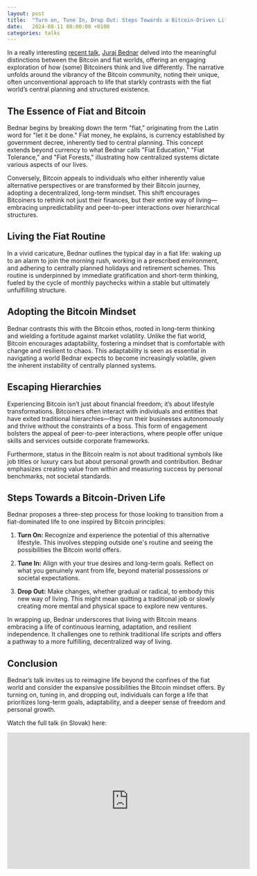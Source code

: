 ```yaml
---
layout: post
title:  "Turn on, Tune In, Drop Out: Steps Towards a Bitcoin-Driven Life"
date:   2024-08-11 08:00:00 +0100
categories: talks 
---
```


In a really interesting [recent talk](https://www.youtube.com/watch?v=4YsEU3goYvk), [Juraj Bednar](https://x.com/jurbed) delved into the meaningful distinctions between the Bitcoin and fiat worlds, offering an engaging exploration of how (some) Bitcoiners think and live differently. The narrative unfolds around the vibrancy of the Bitcoin community, noting their unique, often unconventional approach to life that starkly contrasts with the fiat world’s central planning and structured existence.

## The Essence of Fiat and Bitcoin

Bednar begins by breaking down the term "fiat," originating from the Latin word for "let it be done." Fiat money, he explains, is currency established by government decree, inherently tied to central planning. This concept extends beyond currency to what Bednar calls "Fiat Education," "Fiat Tolerance," and "Fiat Forests," illustrating how centralized systems dictate various aspects of our lives.

Conversely, Bitcoin appeals to individuals who either inherently value alternative perspectives or are transformed by their Bitcoin journey, adopting a decentralized, long-term mindset. This shift encourages Bitcoiners to rethink not just their finances, but their entire way of living—embracing unpredictability and peer-to-peer interactions over hierarchical structures.

## Living the Fiat Routine

In a vivid caricature, Bednar outlines the typical day in a fiat life: waking up to an alarm to join the morning rush, working in a prescribed environment, and adhering to centrally planned holidays and retirement schemes. This routine is underpinned by immediate gratification and short-term thinking, fueled by the cycle of monthly paychecks within a stable but ultimately unfulfilling structure.

## Adopting the Bitcoin Mindset

Bednar contrasts this with the Bitcoin ethos, rooted in long-term thinking and wielding a fortitude against market volatility. Unlike the fiat world, Bitcoin encourages adaptability, fostering a mindset that is comfortable with change and resilient to chaos. This adaptability is seen as essential in navigating a world Bednar expects to become increasingly volatile, given the inherent instability of centrally planned systems.

## Escaping Hierarchies

Experiencing Bitcoin isn’t just about financial freedom; it’s about lifestyle transformations. Bitcoiners often interact with individuals and entities that have exited traditional hierarchies—they run their businesses autonomously and thrive without the constraints of a boss. This form of engagement bolsters the appeal of peer-to-peer interactions, where people offer unique skills and services outside corporate frameworks.

Furthermore, status in the Bitcoin realm is not about traditional symbols like job titles or luxury cars but about personal growth and contribution. Bednar emphasizes creating value from within and measuring success by personal benchmarks, not societal standards.

## Steps Towards a Bitcoin-Driven Life

Bednar proposes a three-step process for those looking to transition from a fiat-dominated life to one inspired by Bitcoin principles:

1. **Turn On:** Recognize and experience the potential of this alternative lifestyle. This involves stepping outside one's routine and seeing the possibilities the Bitcoin world offers.

2. **Tune In:** Align with your true desires and long-term goals. Reflect on what you genuinely want from life, beyond material possessions or societal expectations.

3. **Drop Out:** Make changes, whether gradual or radical, to embody this new way of living. This might mean quitting a traditional job or slowly creating more mental and physical space to explore new ventures.

In wrapping up, Bednar underscores that living with Bitcoin means embracing a life of continuous learning, adaptation, and resilient independence. It challenges one to rethink traditional life scripts and offers a pathway to a more fulfilling, decentralized way of living.

## Conclusion

Bednar’s talk invites us to reimagine life beyond the confines of the fiat world and consider the expansive possibilities the Bitcoin mindset offers. By turning on, tuning in, and dropping out, individuals can forge a life that prioritizes long-term goals, adaptability, and a deeper sense of freedom and personal growth.

Watch the full talk (in Slovak) here:

<iframe width="560" height="315" src="https://www.youtube.com/embed/4YsEU3goYvk?si=PLfFOagtzBXajN1L" title="YouTube video player" frameborder="0" allow="accelerometer; autoplay; clipboard-write; encrypted-media; gyroscope; picture-in-picture; web-share" referrerpolicy="strict-origin-when-cross-origin" allowfullscreen></iframe>